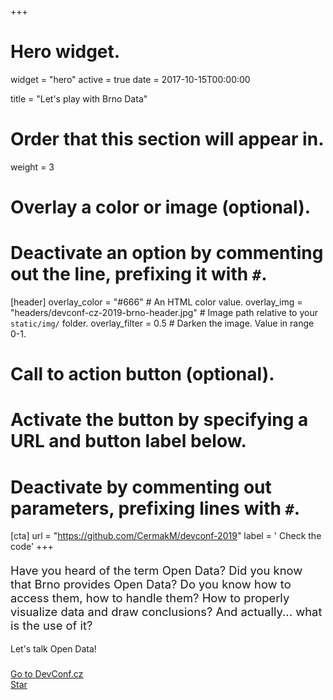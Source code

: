 +++
# Hero widget.
widget = "hero"
active = true
date = 2017-10-15T00:00:00

title = "Let's play with Brno Data"

# Order that this section will appear in.
weight = 3

# Overlay a color or image (optional).
#   Deactivate an option by commenting out the line, prefixing it with `#`.
[header]
  overlay_color = "#666"  # An HTML color value.
  overlay_img = "headers/devconf-cz-2019-brno-header.jpg"  # Image path relative to your `static/img/` folder.
  overlay_filter = 0.5  # Darken the image. Value in range 0-1.

# Call to action button (optional).
#   Activate the button by specifying a URL and button label below.
#   Deactivate by commenting out parameters, prefixing lines with `#`.
[cta]
  url = "https://github.com/CermakM/devconf-2019"
  label = '<i class="fab fa-github-alt"></i> Check the code'
+++

<p class="hero-lead" style="font-size: 1.15rem;">
Have you heard of the term Open Data? Did you know that Brno provides Open Data? Do you know how to access them, how to handle them? How to properly visualize data and draw conclusions? And actually... what is the use of it?
</p>

<p class="hero-lead">
Let's talk Open Data!
</p>
<br>
<div style="margin-top: -0.5rem;">
  <a href="https://devconf.info/cz" data-repo="gcushen/hugo-academic">
  Go to <u>DevConf.cz</u> <!-- V -->
  </a>
</div>
<div class="mt-3">
  <a class="github-button" href="https://github.com/CermakM/devconf-2019" data-icon="octicon-star" data-size="large" data-show-count="true" aria-label="Star this on GitHub">Star</a>
</div>
<script async defer src="https://buttons.github.io/buttons.js"></script>
